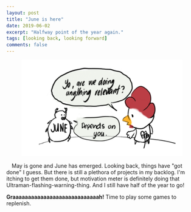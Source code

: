 ```yaml
---
layout: post
title: "June is here"
date: 2019-06-02
excerpt: "Halfway point of the year again."
tags: [looking back, looking forward]
comments: false
---
```


<figure>
	<img src="/assets/img/june_blog.png">
</figure>

&ensp;&ensp;May is gone and June has emerged. Looking back, things have "got done" I guess. But there is still a plethora of projects in my backlog. I'm itching to get them done, but motivation meter is definitely doing that Ultraman-flashing-warning-thing. And I still have half of the year to go!

<b>Graaaaaaaaaaaaaaaaaaaaaaaaaaaah!</b> Time to play some games to replenish.
